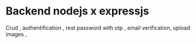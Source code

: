# Backend nodejs  x expressjs
Crud ,
authentification ,
rest password with otp ,
email verification,
upload images ,
